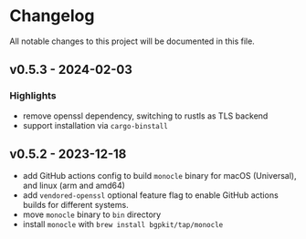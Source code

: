 # Changelog

All notable changes to this project will be documented in this file.

## v0.5.3 - 2024-02-03

### Highlights

* remove openssl dependency, switching to rustls as TLS backend
* support installation via `cargo-binstall` 

## v0.5.2 - 2023-12-18

* add GitHub actions config to build `monocle` binary for macOS (Universal), and linux (arm and amd64)
* add `vendored-openssl` optional feature flag to enable GitHub actions builds for different systems.
* move `monocle` binary to `bin` directory
* install `monocle` with `brew install bgpkit/tap/monocle`
